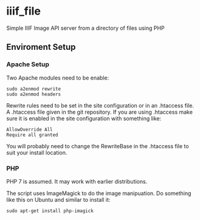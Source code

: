 # iiif_file
Simple IIIF Image API server from a directory of files using PHP


## Enviroment Setup

### Apache Setup

Two Apache modules need to be enable:

	sudo a2enmod rewrite
	sudo a2enmod headers

Rewrite rules need to be set in the site configuration or in an .htaccess file. A .htaccess file given in the git repository. If you are using .htaccess make sure it is enabled in the site configuration with something like:

	AllowOverride All
	Require all granted

You will probably need to change the RewriteBase in the .htaccess file to suit your install location.

### PHP 

PHP 7 is assumed. It may work with earlier distributions.

The script uses ImageMagick to do the image manipuation. Do something like this on Ubuntu and similar to install it:

	sudo apt-get install php-imagick







